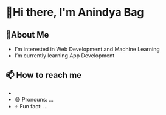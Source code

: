 # 👋Hi there, I'm Anindya Bag
## 🚀About Me
- I’m interested in Web Development and Machine Learning
- I’m currently learning App Development
## 📫 How to reach me
- 
- 😄 Pronouns: ...
- ⚡ Fun fact: ...

<!---
ani02b/ani02b is a ✨ special ✨ repository because its `README.md` (this file) appears on your GitHub profile.
You can click the Preview link to take a look at your changes.
--->
